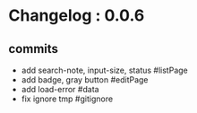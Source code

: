 # Changelog : 0.0.6

## commits

* add search-note, input-size, status #listPage
* add badge, gray button #editPage
* add load-error #data
* fix ignore tmp #gitignore
